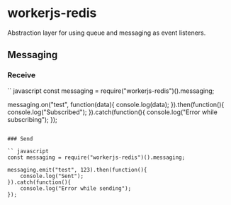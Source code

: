 # workerjs-redis

Abstraction layer for using queue and messaging as event listeners. 

## Messaging

### Receive

`` javascript
const messaging = require("workerjs-redis")().messaging;

messaging.on("test", function(data){
	console.log(data);
}).then(function(){
	console.log("Subscribed");
}).catch(function(){
	console.log("Error while subscribing");
});

```

### Send

`` javascript
const messaging = require("workerjs-redis")().messaging;

messaging.emit("test", 123).then(function(){
	console.log("Sent");
}).catch(function(){
	console.log("Error while sending");
});

```

